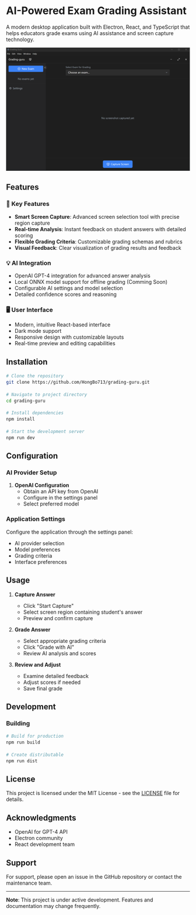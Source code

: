# AI-Powered Exam Grading Assistant

A modern desktop application built with Electron, React, and TypeScript that helps educators grade exams using AI assistance and screen capture technology.

![Application Screenshot](screenshot.png)

## Features

### 🎯 Key Features
- **Smart Screen Capture**: Advanced screen selection tool with precise region capture
- **Real-time Analysis**: Instant feedback on student answers with detailed scoring
- **Flexible Grading Criteria**: Customizable grading schemas and rubrics
- **Visual Feedback**: Clear visualization of grading results and feedback

### 💡 AI Integration
- OpenAI GPT-4 integration for advanced answer analysis
- Local ONNX model support for offline grading (Comming Soon)
- Configurable AI settings and model selection
- Detailed confidence scores and reasoning

### 🖥️ User Interface
- Modern, intuitive React-based interface
- Dark mode support
- Responsive design with customizable layouts
- Real-time preview and editing capabilities

## Installation

```bash
# Clone the repository
git clone https://github.com/HongBo713/grading-guru.git

# Navigate to project directory
cd grading-guru

# Install dependencies
npm install

# Start the development server
npm run dev
```

## Configuration

### AI Provider Setup

1. **OpenAI Configuration**
   - Obtain an API key from OpenAI
   - Configure in the settings panel
   - Select preferred model

### Application Settings

Configure the application through the settings panel:
- AI provider selection
- Model preferences
- Grading criteria
- Interface preferences

## Usage

1. **Capture Answer**
   - Click "Start Capture"
   - Select screen region containing student's answer
   - Preview and confirm capture

2. **Grade Answer**
   - Select appropriate grading criteria
   - Click "Grade with AI"
   - Review AI analysis and scores

3. **Review and Adjust**
   - Examine detailed feedback
   - Adjust scores if needed
   - Save final grade

## Development

### Building

```bash
# Build for production
npm run build

# Create distributable
npm run dist
```


## License

This project is licensed under the MIT License - see the [LICENSE](LICENSE) file for details.

## Acknowledgments

- OpenAI for GPT-4 API
- Electron community
- React development team

## Support

For support, please open an issue in the GitHub repository or contact the maintenance team.

---

**Note**: This project is under active development. Features and documentation may change frequently.

